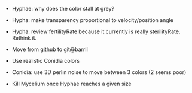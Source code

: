 - Hyphae: why does the color stall at grey?
- Hypha: make transparency proportional to velocity/position angle 
- Hypha: review fertilityRate because it currently is really sterilityRate. Rethink it.

- Move from github to git@barril

- Use realistic Conidia colors
- Conidia: use 3D perlin noise to move between 3 colors (2 seems poor)

- Kill Mycelium once Hyphae reaches a given size
